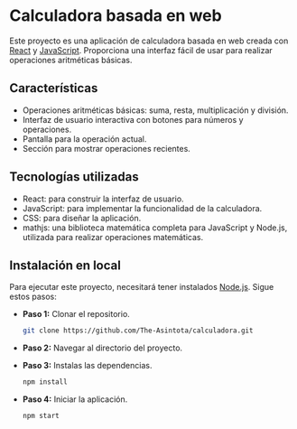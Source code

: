 # Calculadora basada en web
Este proyecto es una aplicación de calculadora basada en web creada con [React](https://es.react.dev/) y [JavaScript](https://developer.mozilla.org/es/docs/Web/JavaScript). Proporciona una interfaz fácil de usar para realizar operaciones aritméticas básicas.


## Características
- Operaciones aritméticas básicas: suma, resta, multiplicación y división.
- Interfaz de usuario interactiva con botones para números y operaciones.
- Pantalla para la operación actual.
- Sección para mostrar operaciones recientes.


## Tecnologías utilizadas
- React: para construir la interfaz de usuario.
- JavaScript: para implementar la funcionalidad de la calculadora.
- CSS: para diseñar la aplicación.
- mathjs: una biblioteca matemática completa para JavaScript y Node.js, utilizada para realizar operaciones matemáticas.


## Instalación en local
Para ejecutar este proyecto, necesitará tener instalados [Node.js](https://nodejs.org/en). Sigue estos pasos:

- **Paso 1:** Clonar el repositorio.

    ```bash
    git clone https://github.com/The-Asintota/calculadora.git
    ```

- **Paso 2:** Navegar al directorio del proyecto.

- **Paso 3:** Instalas las dependencias. 

    ```bash
    npm install
    ```

- **Paso 4:** Iniciar la aplicación.

    ```bash
    npm start
    ```